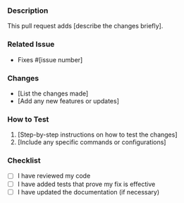 
### Description
This pull request adds [describe the changes briefly].

### Related Issue
- Fixes #[issue number]

### Changes
- [List the changes made]
- [Add any new features or updates]

### How to Test
1. [Step-by-step instructions on how to test the changes]
2. [Include any specific commands or configurations]

### Checklist
- [ ] I have reviewed my code
- [ ] I have added tests that prove my fix is effective
- [ ] I have updated the documentation (if necessary)
